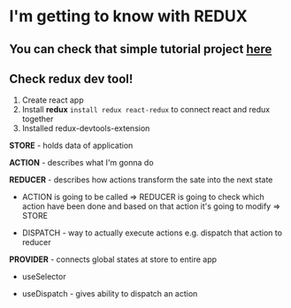 # I'm getting to know with REDUX

## You can check that simple tutorial project [here](https://wiktorkoscielny.github.io/redux-project-1/)
## Check redux dev tool!

1. Create react app
2. Install __redux__ `install redux react-redux` to connect react and redux together
3. Installed redux-devtools-extension

__STORE__ - holds data of application

__ACTION__ - describes what I'm gonna do

__REDUCER__ - describes how actions transform the sate into the next state

* ACTION is going to be called => REDUCER is going to check which action have been done and based on that action it's going to modify => STORE

* DISPATCH - way to actually execute actions e.g. dispatch that action to reducer

__PROVIDER__ - connects global states at store to entire app

* useSelector

* useDispatch - gives ability to dispatch an action
